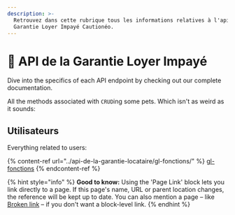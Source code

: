 ```yaml
---
description: >-
  Retrouvez dans cette rubrique tous les informations relatives à l'api des
  Garantie Loyer Impayé Cautionéo.
---
```


# 🔐 API de la Garantie Loyer Impayé

Dive into the specifics of each API endpoint by checking out our complete documentation.

All the methods associated with `CRUD`ing some pets. Which isn't as weird as it sounds:

## Utilisateurs

Everything related to users:

{% content-ref url="../api-de-la-garantie-locataire/gl-fonctions/" %}
[gl-fonctions](../api-de-la-garantie-locataire/gl-fonctions/)
{% endcontent-ref %}

{% hint style="info" %}
**Good to know:** Using the 'Page Link' block lets you link directly to a page. If this page's name, URL or parent location changes, the reference will be kept up to date. You can also mention a page – like [Broken link](broken-reference "mention") – if you don't want a block-level link.
{% endhint %}
